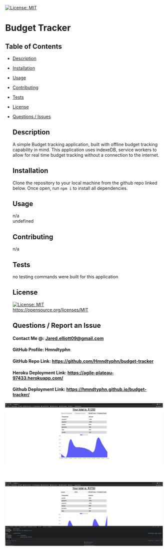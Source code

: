 [![License: MIT](https://img.shields.io/badge/License-MIT-yellow.svg)](https://opensource.org/licenses/MIT)
  # Budget Tracker
## Table of Contents 
* [Description](#Description)  <br>
* [Installation](#Installation)<br>
* [Usage](#Usage)<br>
* [Contributing](#Contributing)<br>
* [Tests](#Tests)<br>
* [License](#License)<br>
* [Questions / Issues](#Questions)<br>
  ## Description
  A simple Budget tracking application, built with offline budget tracking capability in mind. This application uses indexeDB, service workers to allow for real time budget tracking without a connection to the internet.
  ## Installation
  Clone the repository to your local machine from the github repo linked below. Once open, run `npm i` to install all dependencies. 
  ## Usage
  n/a<br>
  undefined
  ## Contributing
  n/a <br>
  
  
  ## Tests
  no testing commands were built for this application
  
  ## License
  [![License: MIT](https://img.shields.io/badge/License-MIT-yellow.svg)](https://opensource.org/licenses/MIT)
  <br>
  https://opensource.org/licenses/MIT 
  ## Questions / Report an Issue
  #### Contact Me @: Jared.elliott09@gmail.com<br>
  #### GitHub Profile: Hmndtyphn
  #### GitHub Repo Link: https://github.com/Hmndtyphn/budget-tracker
  #### Heroku Deployment Link: https://agile-plateau-97433.herokuapp.com/
  #### Github Deployment Link: https://hmndtyphn.github.io/budget-tracker/

<p align="center">
  <img src="images/Screen Shot 2021-12-17 at 11.54.19 AM.png" width="750" title="hover text" alt="">
</p> <br>

<p align="center">
  <img src="images/Screen Shot 2021-12-17 at 11.55.06 AM.png" width="750" title="hover text" alt="">
</p> <br>